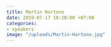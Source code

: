 ```yaml
---
title: Martin Hartono
date: 2019-07-17 18:28:00 +07:00
categories:
- speakers
image: "/uploads/Martin-Hartono.jpg"
---
```


